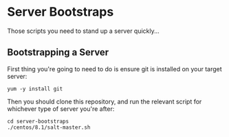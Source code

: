 # Server Bootstraps

Those scripts you need to stand up a server quickly...

## Bootstrapping a Server

First thing you're going to need to do is ensure git is installed on your target server:

    yum -y install git

Then you should clone this repository, and run the relevant script for whichever type of server you're after:

    cd server-bootstraps
    ./centos/8.1/salt-master.sh


